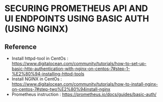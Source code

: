 # SECURING PROMETHEUS API AND UI ENDPOINTS USING BASIC AUTH (USING NGINX)
## Reference
- Install httpd-tool in CentOs : https://www.digitalocean.com/community/tutorials/how-to-set-up-basic-http-authentication-with-nginx-on-centos-7#step-1-%E2%80%94-installing-httpd-tools
- Install NGINX in CentOs : https://www.digitalocean.com/community/tutorials/how-to-install-nginx-on-centos-7#step-two%E2%80%94install-nginx
- Prometheus instruction : https://prometheus.io/docs/guides/basic-auth/
